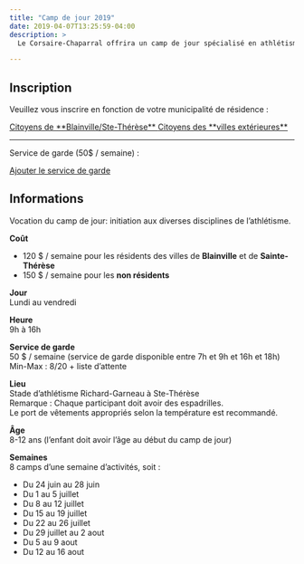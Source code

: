 ```yaml
---
title: "Camp de jour 2019"
date: 2019-04-07T13:25:59-04:00
description: >
  Le Corsaire-Chaparral offrira un camp de jour spécialisé en athlétisme à l’été 2019, en partenariat avec les villes de Blainville et de Sainte-Thérèse.

---
```


## Inscription

Veuillez vous inscrire en fonction de votre municipalité de résidence :

<a href="https://campdejour2019.corsaire-chaparral.org/e/1/camp-de-jour-blainvilleste-therese" class="btn btn-primary">
Citoyens de **Blainville/Ste-Thérèse**
<span class="icon icon-angle-right"></span>
</a>

<a href="https://campdejour2019.corsaire-chaparral.org/e/2/camp-de-jour-villes-exterieures" class="btn btn-secondary">
Citoyens des **villes extérieures**
<span class="icon icon-angle-right"></span>
</a>

---

Service de garde (50$ / semaine) :


<a href="https://campdejour2019.corsaire-chaparral.org/e/3/service-de-garde-du-camp-de-jour" class="btn btn-primary">
Ajouter le service de garde
<span class="icon icon-angle-right"></span>
</a>

## Informations 

Vocation du camp de jour: initiation aux diverses disciplines de l’athlétisme.

**Coût**  
- 120 $ / semaine pour les résidents des villes de **Blainville** et de **Sainte-Thérèse**  
- 150 $ / semaine pour les **non résidents**


**Jour**  
Lundi au vendredi

**Heure**  
9h à 16h

**Service de garde**  
50 $ / semaine (service de garde disponible entre 7h et 9h et
16h et 18h)  
Min-Max : 8/20 + liste d’attente

**Lieu**  
Stade d’athlétisme Richard-Garneau à Ste-Thérèse  
Remarque : Chaque participant doit avoir des espadrilles.  
Le port de vêtements appropriés selon la température est recommandé. 

**Âge**  
8-12 ans (l’enfant doit avoir l’âge au début du camp de jour)

**Semaines**  
8 camps d’une semaine d’activités, soit :

- Du 24 juin au 28 juin
- Du 1 au 5 juillet
- Du 8 au 12 juillet
- Du 15 au 19 juillet
- Du 22 au 26 juillet
- Du 29 juillet au 2 aout
- Du 5 au 9 aout
- Du 12 au 16 aout


